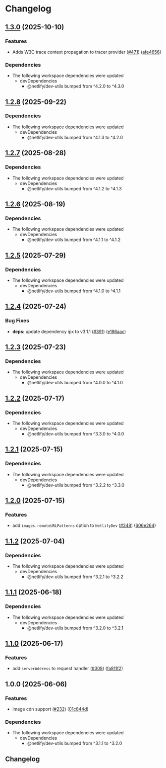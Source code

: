 # Changelog

## [1.3.0](https://github.com/netlify/primitives/compare/images-v1.2.8...images-v1.3.0) (2025-10-10)


### Features

* Adds W3C trace context propagation to tracer provider ([#471](https://github.com/netlify/primitives/issues/471)) ([afe4656](https://github.com/netlify/primitives/commit/afe4656df5c3bed13ae8c3357205c07efa27c698))


### Dependencies

* The following workspace dependencies were updated
  * devDependencies
    * @netlify/dev-utils bumped from ^4.2.0 to ^4.3.0

## [1.2.8](https://github.com/netlify/primitives/compare/images-v1.2.7...images-v1.2.8) (2025-09-22)


### Dependencies

* The following workspace dependencies were updated
  * devDependencies
    * @netlify/dev-utils bumped from ^4.1.3 to ^4.2.0

## [1.2.7](https://github.com/netlify/primitives/compare/images-v1.2.6...images-v1.2.7) (2025-08-28)


### Dependencies

* The following workspace dependencies were updated
  * devDependencies
    * @netlify/dev-utils bumped from ^4.1.2 to ^4.1.3

## [1.2.6](https://github.com/netlify/primitives/compare/images-v1.2.5...images-v1.2.6) (2025-08-19)


### Dependencies

* The following workspace dependencies were updated
  * devDependencies
    * @netlify/dev-utils bumped from ^4.1.1 to ^4.1.2

## [1.2.5](https://github.com/netlify/primitives/compare/images-v1.2.4...images-v1.2.5) (2025-07-29)


### Dependencies

* The following workspace dependencies were updated
  * devDependencies
    * @netlify/dev-utils bumped from ^4.1.0 to ^4.1.1

## [1.2.4](https://github.com/netlify/primitives/compare/images-v1.2.3...images-v1.2.4) (2025-07-24)


### Bug Fixes

* **deps:** update dependency ipx to v3.1.1 ([#391](https://github.com/netlify/primitives/issues/391)) ([e186aac](https://github.com/netlify/primitives/commit/e186aac06ed142757f8a081b55c9dcc417d06657))

## [1.2.3](https://github.com/netlify/primitives/compare/images-v1.2.2...images-v1.2.3) (2025-07-23)


### Dependencies

* The following workspace dependencies were updated
  * devDependencies
    * @netlify/dev-utils bumped from ^4.0.0 to ^4.1.0

## [1.2.2](https://github.com/netlify/primitives/compare/images-v1.2.1...images-v1.2.2) (2025-07-17)


### Dependencies

* The following workspace dependencies were updated
  * devDependencies
    * @netlify/dev-utils bumped from ^3.3.0 to ^4.0.0

## [1.2.1](https://github.com/netlify/primitives/compare/images-v1.2.0...images-v1.2.1) (2025-07-15)


### Dependencies

* The following workspace dependencies were updated
  * devDependencies
    * @netlify/dev-utils bumped from ^3.2.2 to ^3.3.0

## [1.2.0](https://github.com/netlify/primitives/compare/images-v1.1.2...images-v1.2.0) (2025-07-15)


### Features

* add `images.remoteURLPatterns` option to `NetlifyDev` ([#348](https://github.com/netlify/primitives/issues/348)) ([606e264](https://github.com/netlify/primitives/commit/606e26475c88a47f41929c5548820f2886094b3a))

## [1.1.2](https://github.com/netlify/primitives/compare/images-v1.1.1...images-v1.1.2) (2025-07-04)


### Dependencies

* The following workspace dependencies were updated
  * devDependencies
    * @netlify/dev-utils bumped from ^3.2.1 to ^3.2.2

## [1.1.1](https://github.com/netlify/primitives/compare/images-v1.1.0...images-v1.1.1) (2025-06-18)


### Dependencies

* The following workspace dependencies were updated
  * devDependencies
    * @netlify/dev-utils bumped from ^3.2.0 to ^3.2.1

## [1.1.0](https://github.com/netlify/primitives/compare/images-v1.0.0...images-v1.1.0) (2025-06-17)


### Features

* add `serverAddress` to request handler ([#308](https://github.com/netlify/primitives/issues/308)) ([fa811f2](https://github.com/netlify/primitives/commit/fa811f24d473d471108f560abc484d17ea11bd70))

## 1.0.0 (2025-06-06)


### Features

* image cdn support ([#232](https://github.com/netlify/primitives/issues/232)) ([01c844d](https://github.com/netlify/primitives/commit/01c844d82a27a9812be7634219d9bdc69a128985))


### Dependencies

* The following workspace dependencies were updated
  * devDependencies
    * @netlify/dev-utils bumped from ^3.1.1 to ^3.2.0

## Changelog
